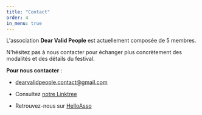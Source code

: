 ```yaml
---
title: "Contact"
order: 4
in_menu: true
---
```

L'association **Dear Valid People** est actuellement composée de 5 membres.

N'hésitez pas à nous contacter pour échanger plus concrètement des modalités et des détails du festival.

**Pour nous contacter** : 
- [dearvalidpeople.contact@gmail.com](mailto:dearvalidpeople.contact@gmail.com) 

- Consultez [notre Linktree](https://linktr.ee/dearvalidpeople?utm_source=linktree_profile_share&ltsid=4c81f79d-d832-46ea-88d9-20712db35b84)

- Retrouvez-nous sur [HelloAsso](https://www.helloasso.com/associations/dear-valid-people) 